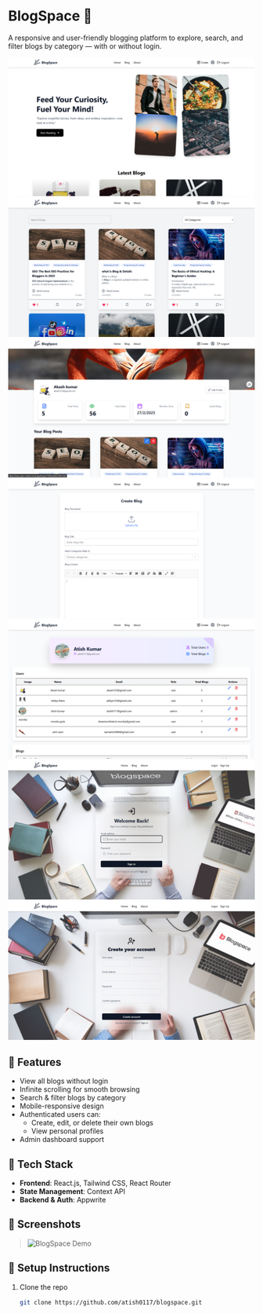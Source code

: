 # BlogSpace 📝

A responsive and user-friendly blogging platform to explore, search, and filter blogs by category — with or without login.

![BlogSpace Screenshot](./public/screenShot-1.png) 
![BlogSpace Screenshot](./public/screenShot-2.png) 
![BlogSpace Screenshot](./public/screenShot-3.png) 
![BlogSpace Screenshot](./public/screenShot-4.png) 
![BlogSpace Screenshot](./public/screenShot-5.png) 
![BlogSpace Screenshot](./public/screenShot-6.png) 
![BlogSpace Screenshot](./public/screenShot-7.png) 

## 🚀 Features

- View all blogs without login
- Infinite scrolling for smooth browsing
- Search & filter blogs by category
- Mobile-responsive design
- Authenticated users can:
  - Create, edit, or delete their own blogs
  - View personal profiles
- Admin dashboard support

## 🧰 Tech Stack

- **Frontend**: React.js, Tailwind CSS, React Router
- **State Management**: Context API
- **Backend & Auth**: Appwrite

## 📸 Screenshots

> ![BlogSpace Demo](https://blog-space-amber.vercel.app)

## 🔧 Setup Instructions

1. Clone the repo  
   ```bash
   git clone https://github.com/atish0117/blogspace.git
